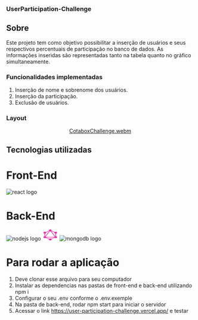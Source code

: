 ### UserParticipation-Challenge

## Sobre
Este projeto tem como objetivo possibilitar a inserção de usuários e seus respectivos percentuais de participação no banco de dados. As informações inseridas são representadas tanto na tabela quanto no gráfico simultaneamente.

### Funcionalidades implementadas
1. Inserção de nome e sobrenome dos usuários.
2. Inserção da participação.
3. Exclusão de usuários.

### Layout
<div align="center"> 
  
[CotaboxChallenge.webm](https://github.com/kassiaschipper/UserParticipation-Challenge/assets/78599273/037a6e87-40e8-41f0-87d1-5e5b1fcd3b35)

</div>


## Tecnologias utilizadas

# Front-End
<div align="left">
      <img src="https://cdn.jsdelivr.net/gh/devicons/devicon/icons/react/react-original.svg" height="30" width="42" alt="react logo"  />
</div>

# Back-End
<div align="left">
   <img src="https://cdn.jsdelivr.net/gh/devicons/devicon/icons/nodejs/nodejs-original.svg" height="30" width="42" alt="nodejs logo"  />
   <img src="https://github.com/devicons/devicon/blob/v2.15.1/icons/graphql/graphql-plain.svg" height="30" width="42" alt="graphql logo"  //>
   <img src="https://cdn.jsdelivr.net/gh/devicons/devicon/icons/mongodb/mongodb-original.svg" height="30" width="42" alt="mongodb logo"  />
</div>

# Para rodar a aplicação
1. Deve clonar esse arquivo para seu computador
2. Instalar as dependencias nas pastas de front-end e back-end utilizando npm i 
3. Configurar o seu .env conforme o .env.exemple
4. Na pasta de back-end, rodar npm start para iniciar o servidor
6. Acessar o link https://user-participation-challenge.vercel.app/ e testar
